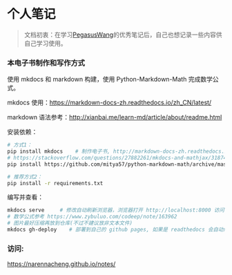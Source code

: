 # 个人笔记

> 文档初衷：在学习[PegasusWang](https://github.com/PegasusWang)的优秀笔记后，自己也想记录一些内容供自己学习使用。

### 本电子书制作和写作方式
使用 mkdocs 和 markdown 构建，使用  Python-Markdown-Math 完成数学公式。

mkdocs 使用：https://markdown-docs-zh.readthedocs.io/zh_CN/latest/

markdown 语法参考：http://xianbai.me/learn-md/article/about/readme.html

安装依赖：
```sh
# 方式1：
pip install mkdocs    # 制作电子书, http://markdown-docs-zh.readthedocs.io/zh_CN/latest/
# https://stackoverflow.com/questions/27882261/mkdocs-and-mathjax/31874157
pip install https://github.com/mitya57/python-markdown-math/archive/master.zip

# 推荐方式2：
pip install -r requirements.txt
```

编写并查看：
```sh
mkdocs serve     # 修改自动刷新浏览器，浏览器打开 http://localhost:8000 访问
# 数学公式参考 https://www.zybuluo.com/codeep/note/163962
# 图片最好压缩再放到仓库(不过不建议放非文本文件)
mkdocs gh-deploy    # 部署到自己的 github pages, 如果是 readthedocs 会自动触发构建
```

### 访问:

https://narennacheng.github.io/notes/

